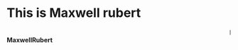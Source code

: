 
<!DOCTYPE html>
<html>
<head>
<title>Page Title</title>
</head>
<body>

<h1>This is Maxwell rubert</h1>
<marquee>I'm from Kanyakumari, I am glad to learn front end development rn!</marquee>
<b>MaxwellRubert</b>

</body>
</html>
